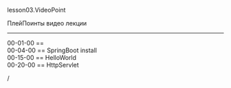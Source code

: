 
lesson03.VideoPoint

ПлейПоинты видео лекции  


---  
00-01-00 ==   
00-04-00 ==  SpringBoot install  
00-15-00 ==  HelloWorld    
00-20-00 ==  HttpServlet    









/